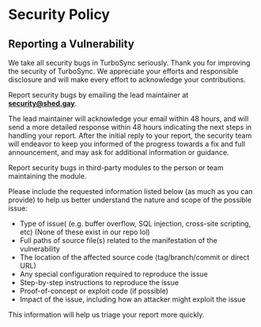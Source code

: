 # Security Policy

## Reporting a Vulnerability

We take all security bugs in TurboSync seriously. Thank you for improving the security of TurboSync. We appreciate your efforts and responsible disclosure and will make every effort to acknowledge your contributions.

Report security bugs by emailing the lead maintainer at **security@shed.gay**.

The lead maintainer will acknowledge your email within 48 hours, and will send a more detailed response within 48 hours indicating the next steps in handling your report. After the initial reply to your report, the security team will endeavor to keep you informed of the progress towards a fix and full announcement, and may ask for additional information or guidance.

Report security bugs in third-party modules to the person or team maintaining the module.

Please include the requested information listed below (as much as you can provide) to help us better understand the nature and scope of the possible issue:

  * Type of issue( (e.g. buffer overflow, SQL injection, cross-site scripting, etc) (None  of these exist in our repo lol)
  * Full paths of source file(s) related to the manifestation of the vulnerability
  * The location of the affected source code (tag/branch/commit or direct URL)
  * Any special configuration required to reproduce the issue
  * Step-by-step instructions to reproduce the issue
  * Proof-of-concept or exploit code (if possible)
  * Impact of the issue, including how an attacker might exploit the issue

This information will help us triage your report more quickly.
